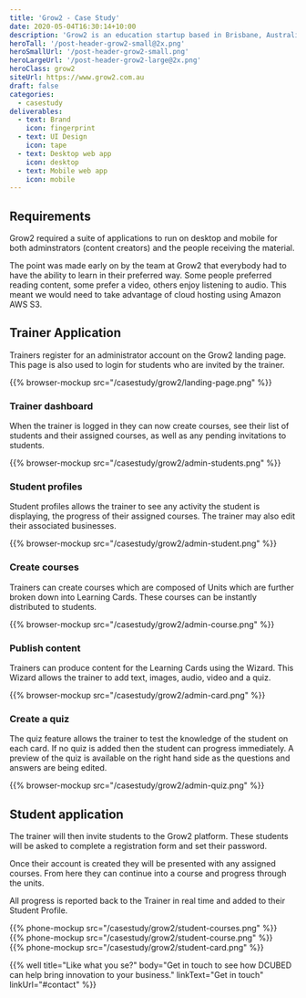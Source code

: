 ```yaml
---
title: 'Grow2 - Case Study'
date: 2020-05-04T16:30:14+10:00
description: 'Grow2 is an education startup based in Brisbane, Australia who have created an information platform for sporting clubs. Their priority is to make sure everyone can receive training in all formats - text, imagery, audio or video.'
heroTall: '/post-header-grow2-small@2x.png'
heroSmallUrl: '/post-header-grow2-small.png'
heroLargeUrl: '/post-header-grow2-large@2x.png'
heroClass: grow2
siteUrl: https://www.grow2.com.au
draft: false
categories:
  - casestudy
deliverables:
  - text: Brand
    icon: fingerprint
  - text: UI Design
    icon: tape
  - text: Desktop web app
    icon: desktop
  - text: Mobile web app
    icon: mobile
---
```


## Requirements

Grow2 required a suite of applications to run on desktop and mobile for both adminstrators (content creators) and the people receiving the material.

The point was made early on by the team at Grow2 that everybody had to have the ability to learn in their preferred way. Some people preferred reading content, some prefer a video, others enjoy listening to audio. This meant we would need to take advantage of cloud hosting using Amazon AWS S3.

## Trainer Application

Trainers register for an administrator account on the Grow2 landing page. This page is also used to login for students who are invited by the trainer.

{{% browser-mockup src="/casestudy/grow2/landing-page.png" %}}

### Trainer dashboard

When the trainer is logged in they can now create courses, see their list of students and their assigned courses, as well as any pending invitations to students.

{{% browser-mockup src="/casestudy/grow2/admin-students.png" %}}

### Student profiles

Student profiles allows the trainer to see any activity the student is displaying, the progress of their assigned courses. The trainer may also edit their associated businesses.

{{% browser-mockup src="/casestudy/grow2/admin-student.png" %}}

### Create courses

Trainers can create courses which are composed of Units which are further broken down into Learning Cards. These courses can be instantly distributed to students.

{{% browser-mockup src="/casestudy/grow2/admin-course.png" %}}

### Publish content

Trainers can produce content for the Learning Cards using the Wizard. This Wizard allows the trainer to add text, images, audio, video and a quiz.

{{% browser-mockup src="/casestudy/grow2/admin-card.png" %}}

### Create a quiz

The quiz feature allows the trainer to test the knowledge of the student on each card. If no quiz is added then the student can progress immediately. A preview of the quiz is available on the right hand side as the questions and answers are being edited.

{{% browser-mockup src="/casestudy/grow2/admin-quiz.png" %}}

## Student application

The trainer will then invite students to the Grow2 platform. These students will be asked to complete a registration form and set their password.

Once their account is created they will be presented with any assigned courses. From here they can continue into a course and progress through the units.

All progress is reported back to the Trainer in real time and added to their Student Profile.

<div class="phones">
<div class="phones__wrap">
<div class="phones__list">
  <div>
    {{% phone-mockup src="/casestudy/grow2/student-courses.png" %}}
  </div>
  <div>
    {{% phone-mockup src="/casestudy/grow2/student-course.png" %}}
  </div>
  <div>
    {{% phone-mockup src="/casestudy/grow2/student-card.png" %}}
  </div>
</div>
</div>
</div>

{{% well title="Like what you se?" body="Get in touch to see how DCUBED can help bring innovation to your business." linkText="Get in touch" linkUrl="#contact" %}}
